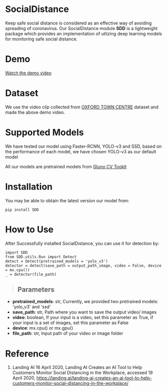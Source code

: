 # SocialDistance
Keep safe social distance is considered as an effective way of avoiding spreading of coronavirus. Our SocialDistance module __SDD__ is a lightweight package which provides an implementation of utlizing deep learning models for monitoring safe social distance.

# Demo
[Watch the demo video](https://www.youtube.com/watch?v=1s46BJJj6rw&t=5s)

# Dataset
We use the video clip collected from [OXFORD TOWN CENTRE](https://www.robots.ox.ac.uk/ActiveVision/Research/Projects/2009bbenfold_headpose/project.html) dataset and made the above demo video.

# Supported Models
We have tested our model using Faster-RCNN, YOLO-v3 and SSD, based on the performance of each model, we have chosen YOLO-v3 as our default model

All our models are pretrained models from [Gluno CV Tookit](https://github.com/dmlc/gluon-cv)

# Installation
You may be able to obtain the latest version our model from:
```
pip install SDD
```

# How to Use
After Successfully installed SocialDistance, you can use it for detection by:
```
import SDD
from SDD.utils.Run import Detect
detect = Detect(pretrained_models = 'yolo_v3')
detector = detect(save_path = output_path_image, video = False, device = mx.cpu())
_ = detector(file_path)
```

> Parameters
> ----------
- **pretrained_models**: str, Currently, we provided two pretrained models: 'yolo_v3' and 'ssd'
- **save_path**: str, Path where you want to save the output video/ images
- **video**: boolean, If your input is a video, set this parameter as True, if your input is a set of images, set this parameter as False
- **device**: mx.cpu() or mx.gpu()
- **file_path**: str, Input path of your video or image folder
# Reference
1. Landing AI 16 April 2020, Landing AI Creates an AI Tool to Help Customers Monitor Social Distancing in the Workplace, accessed 19 April 2020, <https://landing.ai/landing-ai-creates-an-ai-tool-to-help-customers-monitor-social-distancing-in-the-workplace/>


